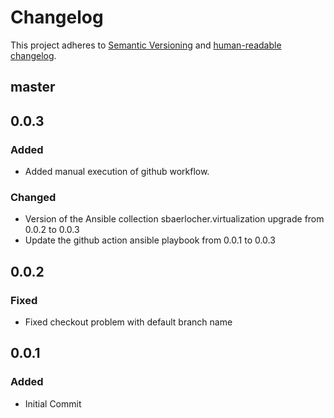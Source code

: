 # Changelog

This project adheres to [Semantic Versioning](https://semver.org/spec/v2.0.0.html)
and [human-readable changelog](https://keepachangelog.com/en/1.0.0/).

## master

## 0.0.3

### Added

- Added manual execution of github workflow.

### Changed

- Version of the Ansible collection sbaerlocher.virtualization upgrade from 0.0.2 to 0.0.3
- Update the github action ansible playbook from 0.0.1 to 0.0.3

## 0.0.2

### Fixed

- Fixed checkout problem with default branch name

## 0.0.1

### Added

- Initial Commit
